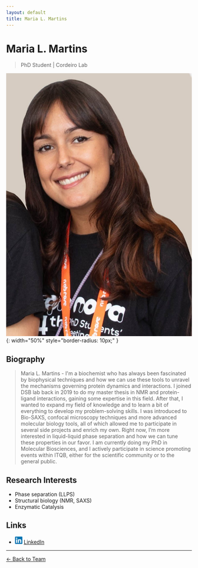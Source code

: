 ```yaml
---
layout: default
title: Maria L. Martins
---
```


# Maria L. Martins

> PhD Student | Cordeiro Lab

![Maria L. Martins](/assets/images/team/maria.jpg){: width="50%" style="border-radius: 10px;" }

## Biography

> Maria L. Martins - I'm a biochemist who has always been fascinated by biophysical techniques and how we can use these tools to unravel the mechanisms governing protein dynamics and interactions. I joined DSB lab back in 2019 to do my master thesis in NMR and protein-ligand interactions, gaining some expertise in this field. After that, I wanted to expand my field of knowledge and to learn a bit of everything to develop my problem-solving skills. I was introduced to Bio-SAXS, confocal microscopy techniques and more advanced molecular biology tools, all of which allowed me to participate in several side projects and enrich my own. Right now, I’m more interested in liquid-liquid phase separation and how we can tune these properties in our favor. I am currently doing my PhD in Molecular Biosciences, and I actively participate in science promoting events within ITQB, either for the scientific community or to the general public.

## Research Interests

- Phase separation (LLPS)
- Structural biology (NMR, SAXS)
- Enzymatic Catalysis

## Links
- <img src="/assets/images/icons/linkedin_icon.png" alt="gscholar" width="20" height="20"> [LinkedIn](linkedin.com/in/maria-lança-martins-5b9243262)

---

[← Back to Team](/pages/team.html)
